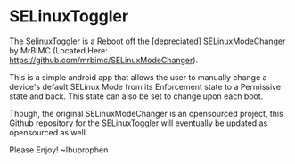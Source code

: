 # SELinuxToggler

The SelinuxToggler is a Reboot off the [depreciated] SELinuxModeChanger by MrBIMC (Located Here: https://github.com/mrbimc/SELinuxModeChanger).

This is a simple android app that allows the user to manually change a device's default SELinux Mode from its Enforcement state to a Permissive state and back. This state can also be set to change upon each boot. 

Though, the original SELinuxModeChanger is an opensourced project, this Github repository for the SELinuxToggler will eventually be updated as opensourced as well.

Please Enjoy!
~Ibuprophen
